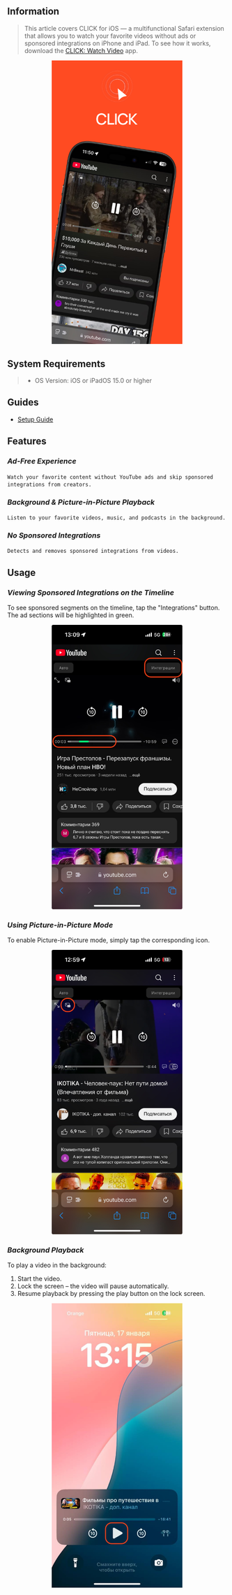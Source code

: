 ## Information

> This article covers CLICK for iOS — a multifunctional Safari extension that allows you to watch your favorite videos without ads or sponsored integrations on iPhone and iPad. To see how it works, download the [CLICK: Watch Video](https://apps.apple.com/us/app/click-watch-video/id6740205263) app.

<p align="center"><img src="image-17.png" width="300"></p> 

## System Requirements

> * OS Version: iOS or iPadOS 15.0 or higher  

## Guides

- [Setup Guide](/install_ios.md)  

## Features

### *Ad-Free Experience*  
`Watch your favorite content without YouTube ads and skip sponsored integrations from creators.`  

### *Background & Picture-in-Picture Playback*  
`Listen to your favorite videos, music, and podcasts in the background.`  

### *No Sponsored Integrations*  
`Detects and removes sponsored integrations from videos.`  

## Usage  

### *Viewing Sponsored Integrations on the Timeline*  
To see sponsored segments on the timeline, tap the "Integrations" button.  
The ad sections will be highlighted in green.  

<p align="center"><img src="IMG_583266C6AF72-1.jpeg" width="300"></p>  

### *Using Picture-in-Picture Mode*  
To enable Picture-in-Picture mode, simply tap the corresponding icon.  

<p align="center"><img src="IMG_8158A2DFD36A-1.jpeg" width="300"></p>  

### *Background Playback*  
To play a video in the background:  
1. Start the video.  
2. Lock the screen – the video will pause automatically.  
3. Resume playback by pressing the play button on the lock screen.  

<p align="center"><img src="2025-01-13.56.42.jpg" width="300"></p>  
